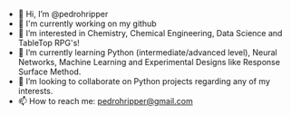 - 👋 Hi, I’m @pedrohripper
- 🌱 I'm currently working on my github
- 👀 I’m interested in Chemistry, Chemical Engineering, Data Science and TableTop RPG's!
- 🌱 I’m currently learning Python (intermediate/advanced level), Neural Networks, Machine Learning and Experimental Designs like Response Surface Method.
- 💞️ I’m looking to collaborate on Python projects regarding any of my interests.
- 📫 How to reach me: pedrohripper@gmail.com

<!---
pedrohripper/pedrohripper is a ✨ special ✨ repository because its `README.md` (this file) appears on your GitHub profile.
You can click the Preview link to take a look at your changes.
--->
